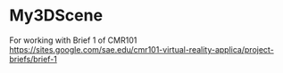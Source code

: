 # My3DScene

For working with Brief 1 of CMR101
https://sites.google.com/sae.edu/cmr101-virtual-reality-applica/project-briefs/brief-1

